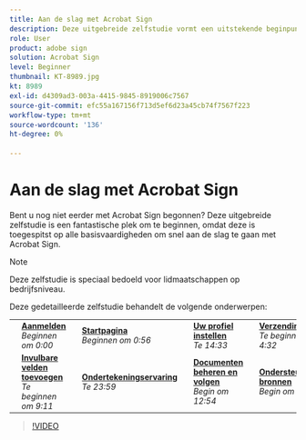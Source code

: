 ```yaml
---
title: Aan de slag met Acrobat Sign
description: Deze uitgebreide zelfstudie vormt een uitstekende beginpunt voor nieuwe afzenders in Adobe Sign
role: User
product: adobe sign
solution: Acrobat Sign
level: Beginner
thumbnail: KT-8989.jpg
kt: 8989
exl-id: d4309ad3-003a-4415-9845-8919006c7567
source-git-commit: efc55a167156f713d5ef6d23a45cb74f7567f223
workflow-type: tm+mt
source-wordcount: '136'
ht-degree: 0%

---
```


# Aan de slag met Acrobat Sign

Bent u nog niet eerder met Acrobat Sign begonnen? Deze uitgebreide zelfstudie is een fantastische plek om te beginnen, omdat deze is toegespitst op alle basisvaardigheden om snel aan de slag te gaan met Acrobat Sign.

>[!NOTE]
>
>Deze zelfstudie is speciaal bedoeld voor lidmaatschappen op bedrijfsniveau.

Deze gedetailleerde zelfstudie behandelt de volgende onderwerpen:

<table style="table-layout:auto">
<tr>
  <td>
    <a href="https://video.tv.adobe.com/v/337151?hidetitle=true">
      <img alt="Afbeelding vooruitspoelen" src="../assets/Stepforward_18.png" />
    </a>
  </td>
  <td>
     <a href="https://video.tv.adobe.com/v/337151?hidetitle=true"><strong>Aanmelden</strong></a>
         <br>
        <em>Beginnen om 0:00</em>
    </td>
     <td>
    <a href="https://video.tv.adobe.com/v/337151/?autoplay=true&t=56">
      <img alt="Afbeelding vooruitspoelen" src="../assets/Stepforward_18.png" />
    </a>
  </td>
  <td>
     <a href="https://video.tv.adobe.com/v/337151/?autoplay=true&t=56"><strong>Startpagina</strong></a>
         <br>
        <em>Beginnen om 0:56</em>
    </td>
    <td>
    <a href="https://video.tv.adobe.com/v/337151/?autoplay=true&t=153">
      <img alt="Afbeelding vooruitspoelen" src="../assets/Stepforward_18.png" />
    </a>
  </td>
  <td>
     <a href="https://video.tv.adobe.com/v/337151/?autoplay=true&t=153"><strong>Uw profiel instellen</strong></a>
        <br>
        <em>Te 14:33</em>
    </td>
    <td>
    <a href="https://video.tv.adobe.com/v/337151/?autoplay=true&t=272">
      <img alt="Afbeelding vooruitspoelen" src="../assets/Stepforward_18.png" />
    </a>
  </td>
  <td>
     <a href="https://video.tv.adobe.com/v/337151/?autoplay=true&t=272"><strong>Verzendinstellingen</strong></a>
        <br>
        <em>Te beginnen om 4:32</em>
    </td>
  </tr>
  <tr>
    <td>
    <a href="https://video.tv.adobe.com/v/337151/?autoplay=true&t=551">
      <img alt="Afbeelding vooruitspoelen" src="../assets/Stepforward_18.png" />
    </a>
  </td>
  <td>
     <a href="https://video.tv.adobe.com/v/337151/?autoplay=true&t=551"><strong>Invulbare velden toevoegen</strong></a>
         <br>
        <em>Te beginnen om 9:11</em>
    </td>
    <td>
    <a href="https://video.tv.adobe.com/v/337151/?autoplay=true&t=719">
      <img alt="Afbeelding vooruitspoelen" src="../assets/Stepforward_18.png" />
    </a>
  </td>
  <td>
     <a href="https://video.tv.adobe.com/v/337151/?autoplay=true&t=719"><strong>Ondertekeningservaring</strong></a>
        <br>
        <em>Te 23:59</em>
    </td>
    <td>
    <a href="https://video.tv.adobe.com/v/337151/?autoplay=true&t=774">
      <img alt="Afbeelding vooruitspoelen" src="../assets/Stepforward_18.png" />
    </a>
  </td>
  <td>
     <a href="https://video.tv.adobe.com/v/337151/?autoplay=true&t=774"><strong>Documenten beheren en volgen</strong></a>
        <br>
        <em>Begin om 12:54</em>
    </td>
    <td>
    <a href="https://video.tv.adobe.com/v/337151/?autoplay=true&t=898">
      <img alt="Afbeelding vooruitspoelen" src="../assets/Stepforward_18.png" />
    </a>
  </td>
  <td>
     <a href="https://video.tv.adobe.com/v/337151/?autoplay=true&t=898"><strong>Ondersteuning en bronnen</strong></a>
        <br>
        <em>Begin om 14:58</em>
    </td>
  </tr>
  </table>

>[!VIDEO](https://video.tv.adobe.com/v/337151?hidetitle=true)
